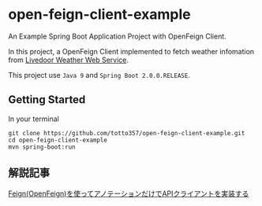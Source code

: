 # open-feign-client-example

An Example Spring Boot Application Project with OpenFeign Client.

In this project, a OpenFeign Client implemented to fetch weather infomation from [Livedoor Weather Web Service](http://weather.livedoor.com/weather_hacks/webservice).

This project use `Java 9` and `Spring Boot 2.0.0.RELEASE`.

## Getting Started

In your terminal

``` 
git clone https://github.com/totto357/open-feign-client-example.git
cd open-feign-client-example
mvn spring-boot:run
```

## 解説記事

[Feign(OpenFeign)を使ってアノテーションだけでAPIクライアントを実装する](https://qiita.com/totto357/items/90f9276697edec08a4ba)
